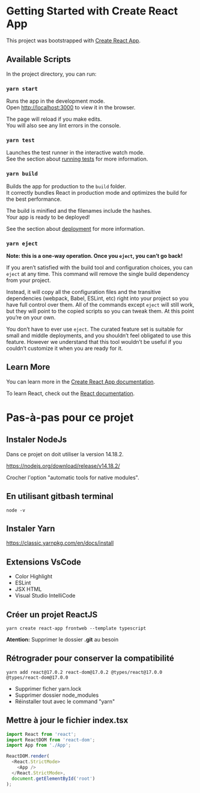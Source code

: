 # Getting Started with Create React App

This project was bootstrapped with [Create React App](https://github.com/facebook/create-react-app).

## Available Scripts

In the project directory, you can run:

### `yarn start`

Runs the app in the development mode.\
Open [http://localhost:3000](http://localhost:3000) to view it in the browser.

The page will reload if you make edits.\
You will also see any lint errors in the console.

### `yarn test`

Launches the test runner in the interactive watch mode.\
See the section about [running tests](https://facebook.github.io/create-react-app/docs/running-tests) for more information.

### `yarn build`

Builds the app for production to the `build` folder.\
It correctly bundles React in production mode and optimizes the build for the best performance.

The build is minified and the filenames include the hashes.\
Your app is ready to be deployed!

See the section about [deployment](https://facebook.github.io/create-react-app/docs/deployment) for more information.

### `yarn eject`

**Note: this is a one-way operation. Once you `eject`, you can’t go back!**

If you aren’t satisfied with the build tool and configuration choices, you can `eject` at any time. This command will remove the single build dependency from your project.

Instead, it will copy all the configuration files and the transitive dependencies (webpack, Babel, ESLint, etc) right into your project so you have full control over them. All of the commands except `eject` will still work, but they will point to the copied scripts so you can tweak them. At this point you’re on your own.

You don’t have to ever use `eject`. The curated feature set is suitable for small and middle deployments, and you shouldn’t feel obligated to use this feature. However we understand that this tool wouldn’t be useful if you couldn’t customize it when you are ready for it.

## Learn More

You can learn more in the [Create React App documentation](https://facebook.github.io/create-react-app/docs/getting-started).

To learn React, check out the [React documentation](https://reactjs.org/).

# Pas-à-pas pour ce projet

## Instaler NodeJs

Dans ce projet on doit utiliser la version 14.18.2.

<https://nodejs.org/download/release/v14.18.2/>

Crocher l'option "automatic tools for native modules".

## En utilisant gitbash terminal

`node -v`

## Instaler Yarn

<https://classic.yarnpkg.com/en/docs/install>

## Extensions VsCode

+ Color Highlight
+ ESLint
+ JSX HTML <tags/>
+ Visual Studio IntelliCode

## Créer un projet ReactJS

`yarn create react-app frontweb --template typescript`

**Atention:** Supprimer le dossier **.git** au besoin

## Rétrograder pour conserver la compatibilité

`yarn add react@17.0.2 react-dom@17.0.2 @types/react@17.0.0 @types/react-dom@17.0.0`

+ Supprimer ficher yarn.lock
+ Supprimer dossier node_modules
+ Réinstaller tout avec le command "yarn"

## Mettre à jour le fichier index.tsx

```javascript
import React from 'react';
import ReactDOM from 'react-dom';
import App from './App';

ReactDOM.render(
  <React.StrictMode>
    <App />
  </React.StrictMode>,
  document.getElementById('root')
);
```

